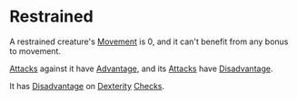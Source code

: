 # Restrained

A restrained creature's [Movement](../Game%20Procedures/Movement.md) is 0, and it can't benefit from any bonus to movement.

[Attacks](../Game%20Procedures/Attack.md) against it have [Advantage](../Game%20Procedures/Dice%20Rolls/Advantage.md), and its [Attacks](../Game%20Procedures/Attack.md) have [Disadvantage](../Game%20Procedures/Dice%20Rolls/Disadvantage.md).

It has [Disadvantage](../Game%20Procedures/Dice%20Rolls/Disadvantage.md) on [Dexterity](../Player%20Characters/Chosen%20Statistics/Dexterity.md) [Checks](../Game%20Procedures/Check.md).
